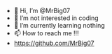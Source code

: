 - 👋 Hi, I’m @MrBig07
- 👀 I’m not interested in coding
- 🌱 I’m currently learning nothing
- 📫 How to reach me !!!
- https://github.com/MrBig07

<!---
MrBig07/MrBig07 is a ✨ special ✨ repository because its `README.md` (this file) appears on your GitHub profile.
You can click the Preview link to take a look at your changes.
--->
